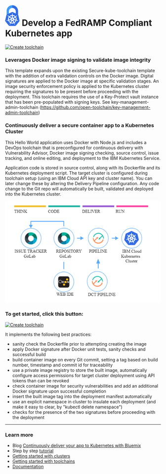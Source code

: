 
# ![Icon](./.bluemix/secure-lock-kubernetes.png) Develop a FedRAMP Compliant Kubernetes app

[![Create toolchain](https://cloud.ibm.com/devops/graphics/create_toolchain_button.png)](https://cloud.ibm.com/devops/setup/deploy?repository=https://github.ibm.com/one-pipeline/compliance-ci-toolchain&env_id=ibm:yp:us-south)

### Leverages Docker image signing to validate image integrity
This template expands upon the existing Secure-kube-toolchain template  with the addition of extra validation controls on the Docker image. Digital signatures are applied to the Docker image at specific validation stages. An image security enforcement policy is applied to the Kubernetes cluster requiring the signatures to be present before proceeding with the deployment. This toolchain requires the use of a Key-Protect vault instance that has been pre-populated with signing keys. See key-management-admin-toolchain (https://github.com/open-toolchain/key-management-admin-toolchain)

### Continuously deliver a secure container app to a Kubernetes Cluster
This Hello World application uses Docker with Node.js and includes a DevOps toolchain that is preconfigured for continuous delivery with Vulnerability Advisor, Docker image signing checking, source control, issue tracking, and online editing, and deployment to the IBM Kubernetes Service.

Application code is stored in source control, along with its Dockerfile and its Kubernetes deployment script.
The target cluster is configured during toolchain setup (using an IBM Cloud API key and cluster name). You can later change these by altering the Delivery Pipeline configuration.
Any code change to the Git repo will automatically be built, validated and deployed into the Kubernetes cluster.

![Icon](./.bluemix/toolchain.png)

### To get started, click this button:
[![Create toolchain](https://cloud.ibm.com/devops/graphics/create_toolchain_button.png)](https://cloud.ibm.com/devops/setup/deploy?repository=https://github.ibm.com/one-pipeline/compliance-ci-toolchain&env_id=ibm:yp:us-south)

It implements the following best practices:
- sanity check the Dockerfile prior to attempting creating the image
- apply Docker signature after Docker unit tests, sanity checks and successful build
- build container image on every Git commit, setting a tag based on build number, timestamp and commit id for traceability
- use a private image registry to store the built image, automatically configure access permissions for target cluster deployment using API tokens than can be revoked
- check container image for security vulnerabilities and add an additional Docker signature upon successful completion
- insert the built image tag into the deployment manifest automatically
- use an explicit namespace in cluster to insulate each deployment (and make it easy to clear, by "kubectl delete namespace")
- checks for the presence of the two signatures before proceeding with the deployment

---
### Learn more 

* Blog [Continuously deliver your app to Kubernetes with Bluemix](https://www.ibm.com/blogs/bluemix/2017/07/continuously-deliver-your-app-to-kubernetes-with-bluemix/)
* Step by step [tutorial](https://www.ibm.com/devops/method/tutorials/tc_secure_kube)
* [Getting started with clusters](https://cloud.ibm.com/docs/containers?topic=containers-getting-started)
* [Getting started with toolchains](https://cloud.ibm.com/devops/getting-started)
* [Documentation](https://cloud.ibm.com/docs/services/ContinuousDelivery?topic=ContinuousDelivery-getting-started&pos=2)
